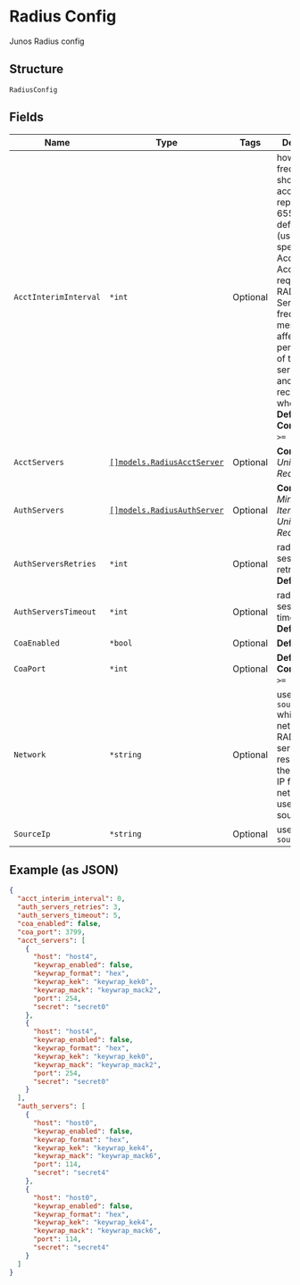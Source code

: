 
# Radius Config

Junos Radius config

## Structure

`RadiusConfig`

## Fields

| Name | Type | Tags | Description |
|  --- | --- | --- | --- |
| `AcctInterimInterval` | `*int` | Optional | how frequently should interim accounting be reported, 60-65535. default is 0 (use one specified in Access-Accept request from RADIUS Server). Very frequent messages can affect the performance of the radius server, 600 and up is recommended when enabled<br>**Default**: `0`<br>**Constraints**: `>= 0`, `<= 65535` |
| `AcctServers` | [`[]models.RadiusAcctServer`](../../doc/models/radius-acct-server.md) | Optional | **Constraints**: *Unique Items Required* |
| `AuthServers` | [`[]models.RadiusAuthServer`](../../doc/models/radius-auth-server.md) | Optional | **Constraints**: *Minimum Items*: `1`, *Unique Items Required* |
| `AuthServersRetries` | `*int` | Optional | radius auth session retries<br>**Default**: `3` |
| `AuthServersTimeout` | `*int` | Optional | radius auth session timeout<br>**Default**: `5` |
| `CoaEnabled` | `*bool` | Optional | **Default**: `false` |
| `CoaPort` | `*int` | Optional | **Default**: `3799`<br>**Constraints**: `>= 1`, `<= 65535` |
| `Network` | `*string` | Optional | use `network`or `source_ip`<br>which network the RADIUS server resides, if there's static IP for this network, we'd use it as source-ip |
| `SourceIp` | `*string` | Optional | use `network`or `source_ip` |

## Example (as JSON)

```json
{
  "acct_interim_interval": 0,
  "auth_servers_retries": 3,
  "auth_servers_timeout": 5,
  "coa_enabled": false,
  "coa_port": 3799,
  "acct_servers": [
    {
      "host": "host4",
      "keywrap_enabled": false,
      "keywrap_format": "hex",
      "keywrap_kek": "keywrap_kek0",
      "keywrap_mack": "keywrap_mack2",
      "port": 254,
      "secret": "secret0"
    },
    {
      "host": "host4",
      "keywrap_enabled": false,
      "keywrap_format": "hex",
      "keywrap_kek": "keywrap_kek0",
      "keywrap_mack": "keywrap_mack2",
      "port": 254,
      "secret": "secret0"
    }
  ],
  "auth_servers": [
    {
      "host": "host0",
      "keywrap_enabled": false,
      "keywrap_format": "hex",
      "keywrap_kek": "keywrap_kek4",
      "keywrap_mack": "keywrap_mack6",
      "port": 114,
      "secret": "secret4"
    },
    {
      "host": "host0",
      "keywrap_enabled": false,
      "keywrap_format": "hex",
      "keywrap_kek": "keywrap_kek4",
      "keywrap_mack": "keywrap_mack6",
      "port": 114,
      "secret": "secret4"
    }
  ]
}
```

